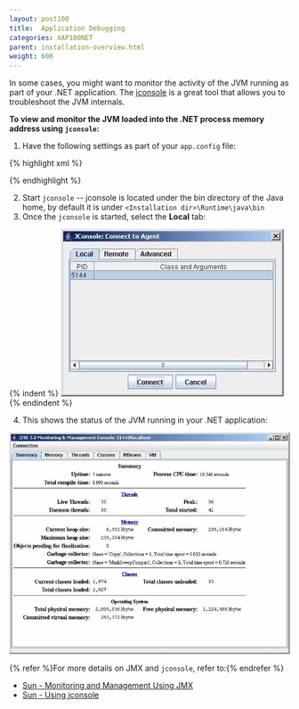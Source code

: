 ```yaml
---
layout: post100
title:  Application Debugging
categories: XAP100NET
parent: installation-overview.html
weight: 600
---
```



In some cases, you might want to monitor the activity of the JVM running as part of your .NET application. The [jconsole](http://java.sun.com/j2se/1.5.0/docs/guide/management/jconsole.html) is a great tool that allows you to troubleshoot the JVM internals.

**To view and monitor the JVM loaded into the .NET process memory address using `jconsole`:**

1. Have the following settings as part of your `app.config` file:

{% highlight xml %}
<?xml version="1.0" encoding="utf-8" ?>
<configuration>
  <configSections>
    <section name="GigaSpaces" type="GigaSpaces.Core.Configuration.GigaSpacesCoreConfiguration, GigaSpaces.Core"/>
  </configSections>
  <GigaSpaces>
    <JvmSettings>
      <JvmCustomOptions IgnoreUnrecognized="false">
        <add Option="-Dcom.sun.management.jmxremote.port=5144"/>
        <add Option="-Dcom.sun.management.jmxremote.ssl=false"/>
        <add Option="-Dcom.sun.management.jmxremote.authenticate=false"/>
      </JvmCustomOptions>
    </JvmSettings>
  </GigaSpaces>
</configuration>
{% endhighlight %}

2. Start `jconsole` -- jconsole is located under the bin directory of the Java home, by default it is under `<Installation dir>\Runtime\java\bin`
3. Once the `jconsole` is started, select the **Local** tab:

{% indent %}
![jcon1.jpg](/attachment_files/dotnet/jcon11.jpg)
{% endindent %}

4. This shows the status of the JVM running in your .NET application:

![jcon2.jpg](/attachment_files/dotnet/jcon21.jpg)

{% refer %}For more details on JMX and `jconsole`, refer to:{% endrefer %}

- [Sun - Monitoring and Management Using JMX](http://java.sun.com/j2se/1.5.0/docs/guide/management/agent.html)
- [Sun - Using jconsole](http://java.sun.com/j2se/1.5.0/docs/guide/management/jconsole.html)

